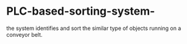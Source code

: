 # PLC-based-sorting-system-
the system identifies and sort the similar type of objects running on a conveyor belt.
